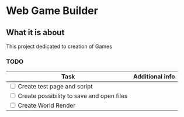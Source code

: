 # Web Game Builder

## What it is about

This project dedicated to creation of Games

### TODO
| Task | Additional info |
|--|--|
| <input type="checkbox" /> Create test page and script<br/> |  |
| <input type="checkbox" /> Create possibility to save and open files<br/> |  |
| <input type="checkbox" /> Create World Render |  |


